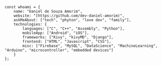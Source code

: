 
    const whoami = {
        name: "Daniel de Souza Amorim",
        website: "[https://github.com/dev-daniel-amorim)",
        askMeAbout: ["tech", "phyton", "love dev", "family"],
        technologies: {
            languages: ["C", "C++", "Assembly", "Python"],
            mobileApp: ["Android", "iOS"],
            frameworks: ["Kivy", "kivyMD", "Django"],
            frontend: ["HTML", "Javascript", "CSS"],
            misc: ["Firebase", "MySQL", "DataScience", "MachineLearning", "Arduino", "microcontroller", "embedded devices"]
        }
    };
